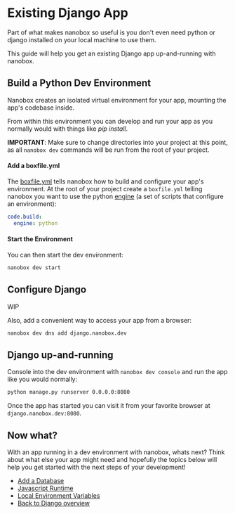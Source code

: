 # Existing Django App
Part of what makes nanobox so useful is you don't even need python or django installed on your local machine to use them.

This guide will help you get an existing Django app up-and-running with nanobox.

## Build a Python Dev Environment
Nanobox creates an isolated virtual environment for your app, mounting the app's codebase inside.

From within this environment you can develop and run your app as you normally would with things like *pip install*.

**IMPORTANT**: Make sure to change directories into your project at this point, as all `nanobox dev` commands will be run from the root of your project.

#### Add a boxfile.yml
The <a href="https://docs.nanobox.io/boxfile/" target="\_blank">boxfile.yml</a> tells nanobox how to build and configure your app's environment. At the root of your project create a `boxfile.yml` telling nanobox you want to use the python <a href="https://docs.nanobox.io/engines/" target="\_blank">engine</a> (a set of scripts that configure an environment):

```yaml
code.build:
  engine: python
```

#### Start the Environment
You can then start the dev environment:

```bash
nanobox dev start
```

## Configure Django
WIP

Also, add a convenient way to access your app from a browser:

```bash
nanobox dev dns add django.nanobox.dev
```

## Django up-and-running
Console into the dev environment with `nanobox dev console` and run the app like you would normally:

```bash
python manage.py runserver 0.0.0.0:8080
```

Once the app has started you can visit it from your favorite browser at `django.nanobox.dev:8080`.

## Now what?
With an app running in a dev environment with nanobox, whats next? Think about what else your app might need and hopefully the topics below will help you get started with the next steps of your development!

* [Add a Database](/python/django//add-a-database)
* [Javascript Runtime](/python/django//javascript-runtime)
* [Local Environment Variables](/python/django//local-evars)
* [Back to Django overview](/python/django)
